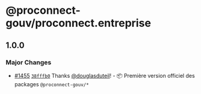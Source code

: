 # @proconnect-gouv/proconnect.entreprise

## 1.0.0

### Major Changes

- [#1455](https://github.com/proconnect-gouv/proconnect-identite/pull/1455) [`38fffb0`](https://github.com/proconnect-gouv/proconnect-identite/commit/38fffb00ca5a5d2341a662f684d2555bbfb5ff02) Thanks [@douglasduteil](https://github.com/douglasduteil)! - 📦 Première version officiel des packages `@proconnect-gouv/*`

